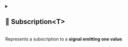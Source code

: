 
<details>
  <summary>
    <h2 id="subscriptiont">🧩 Subscription&lt;T&gt;</h2>
    <br> Represents a subscription to a <b>signal emitting one value</b>.
  </summary>

<br>

```csharp
public readonly struct Subscription<T> : IDisposable
```

- **Type parameter:** `T` — The type of the emitted value.

---

### 🏗️ Constructors

#### `Subscription(ISignal<T>, Action<T>)`

```csharp
public Subscription(ISignal<T> signal, Action<T> action)
```

- **Description:** Initializes a new subscription for a signal emitting one value.
- **Parameters:**
    - `signal` — The signal source.
    - `action` — The delegate to unsubscribe on disposal.

---

### 🏹 Methods

#### `Dispose()`

```csharp
public void Dispose()
```

- **Description:** Unsubscribes the associated action from the signal source.

---

### 🗂 Example of Usage

```csharp
//Assume we have a instance of ISignal
ISignal<T> signal = ...

//Subscribe on the signal
Subscription<T> subscription = signal.Subscribe<T>(lambda);

// Later, dispose to unsubscribe
subscription.Dispose();
```

</details>